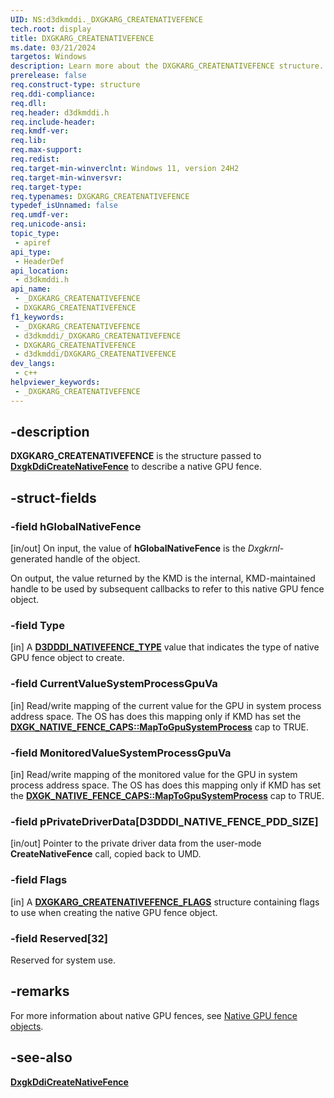 ```yaml
---
UID: NS:d3dkmddi._DXGKARG_CREATENATIVEFENCE
tech.root: display
title: DXGKARG_CREATENATIVEFENCE
ms.date: 03/21/2024
targetos: Windows
description: Learn more about the DXGKARG_CREATENATIVEFENCE structure.
prerelease: false
req.construct-type: structure
req.ddi-compliance: 
req.dll: 
req.header: d3dkmddi.h
req.include-header: 
req.kmdf-ver: 
req.lib: 
req.max-support: 
req.redist: 
req.target-min-winverclnt: Windows 11, version 24H2
req.target-min-winversvr: 
req.target-type: 
req.typenames: DXGKARG_CREATENATIVEFENCE
typedef_isUnnamed: false
req.umdf-ver: 
req.unicode-ansi: 
topic_type:
 - apiref
api_type:
 - HeaderDef
api_location:
 - d3dkmddi.h
api_name:
 - _DXGKARG_CREATENATIVEFENCE
 - DXGKARG_CREATENATIVEFENCE
f1_keywords:
 - _DXGKARG_CREATENATIVEFENCE
 - d3dkmddi/_DXGKARG_CREATENATIVEFENCE
 - DXGKARG_CREATENATIVEFENCE
 - d3dkmddi/DXGKARG_CREATENATIVEFENCE
dev_langs:
 - c++
helpviewer_keywords:
 - _DXGKARG_CREATENATIVEFENCE
---
```


## -description

**DXGKARG_CREATENATIVEFENCE** is the structure passed to [**DxgkDdiCreateNativeFence**](nc-d3dkmddi-dxgkddi_createnativefence.md) to describe a native GPU fence.

## -struct-fields

### -field hGlobalNativeFence

[in/out] On input, the value of **hGlobalNativeFence** is the *Dxgkrnl*-generated handle of the object.

On output, the value returned by the KMD is the internal, KMD-maintained handle to be used by subsequent callbacks to refer to this native GPU fence object.

### -field Type

[in] A [**D3DDDI_NATIVEFENCE_TYPE**](../d3dukmdt/ne-d3dukmdt-d3dddi_nativefence_type.md) value that indicates the type of native GPU fence object to create.

### -field CurrentValueSystemProcessGpuVa

[in] Read/write mapping of the current value for the GPU in system process address space. The OS has does this mapping only if KMD has set the [**DXGK_NATIVE_FENCE_CAPS::MapToGpuSystemProcess**](ns-d3dkmddi-dxgk_native_fence_caps.md) cap to TRUE.

### -field MonitoredValueSystemProcessGpuVa

[in] Read/write mapping of the monitored value for the GPU in system process address space. The OS has does this mapping only if KMD has set the [**DXGK_NATIVE_FENCE_CAPS::MapToGpuSystemProcess**](ns-d3dkmddi-dxgk_native_fence_caps.md) cap to TRUE.

### -field pPrivateDriverData[D3DDDI_NATIVE_FENCE_PDD_SIZE]

[in/out] Pointer to the private driver data from the user-mode **CreateNativeFence** call, copied back to UMD.

### -field Flags

[in] A [**DXGKARG_CREATENATIVEFENCE_FLAGS**](ns-d3dkmddi-dxgkarg_createnativefence_flags.md) structure containing flags to use when creating the native GPU fence object.

### -field Reserved[32]

Reserved for system use.

## -remarks

For more information about native GPU fences, see [Native GPU fence objects](/windows-hardware/drivers/display/native-gpu-fence-objects).

## -see-also

[**DxgkDdiCreateNativeFence**](nc-d3dkmddi-dxgkddi_createnativefence.md)
